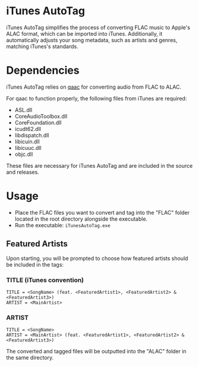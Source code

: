 # iTunes AutoTag
iTunes AutoTag simplifies the process of converting FLAC music to Apple's ALAC format, which can be imported into iTunes. Additionally, it automatically adjusts your song metadata, such as artists and genres, matching iTunes's standards.

# Dependencies
iTunes AutoTag relies on [qaac](https://github.com/nu774/qaac) for converting audio from FLAC to ALAC.

For qaac to function properly, the following files from iTunes are required:
- ASL.dll
- CoreAudioToolbox.dll
- CoreFoundation.dll
- icudt62.dll
- libdispatch.dll
- libicuin.dll
- libicuuc.dll
- objc.dll

These files are necessary for iTunes AutoTag and are included in the source and releases.

# Usage
- Place the FLAC files you want to convert and tag into the "FLAC" folder located in the root directory alongside the executable.
- Run the executable: `iTunesAutoTag.exe`

## Featured Artists

Upon starting, you will be prompted to choose how featured artists should be included in the tags:

### TITLE (iTunes convention)
```
TITLE = <SongName> (feat. <FeaturedArtist1>, <FeaturedArtist2> & <FeaturedArtist3>)
ARTIST = <MainArtist>
```

### ARTIST
```
TITLE = <SongName>
ARTIST = <MainArtist> (feat. <FeaturedArtist1>, <FeaturedArtist2> & <FeaturedArtist3>)
```

The converted and tagged files will be outputted into the "ALAC" folder in the same directory.

